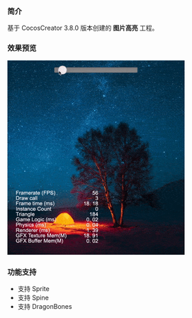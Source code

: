 ### 简介
基于 CocosCreator 3.8.0 版本创建的 **图片高亮** 工程。

### 效果预览
![image](../../../gif/202202/2022022501.gif)

### 功能支持
- 支持 Sprite
- 支持 Spine
- 支持 DragonBones